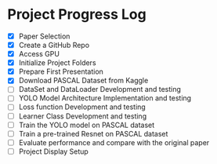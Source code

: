 # Project Progress Log

- [x] Paper Selection
- [x] Create a GitHub Repo
- [x] Access GPU
- [x] Initialize Project Folders
- [x] Prepare First Presentation
- [x] Download PASCAL Dataset from Kaggle
- [ ] DataSet and DataLoader Development and testing
- [ ] YOLO Model Architecture Implementation and testing
- [ ] Loss function Development and testing
- [ ] Learner Class Development and testing
- [ ] Train the YOLO model on PASCAL dataset
- [ ] Train a pre-trained Resnet on PASCAL dataset 
- [ ] Evaluate performance and compare with the original paper
- [ ] Project Display Setup
